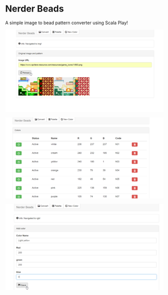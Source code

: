 # Nerder Beads

A simple image to bead pattern converter using Scala Play!

![](screen-0.png)

![](screen-1.png)

![](screen-2.png)

